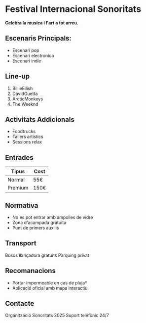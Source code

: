 # Festival Internacional Sonoritats

**Celebra la musica i l'art a tot arreu.**

## Escenaris Principals: 
- Escenari pop
- Escenari electronica
- Escenari indie

## Line-up
1) BillieEilish
2) DavidGuetta
3) ArcticMonkeys
4) The Weeknd

## Activitats Addicionals
- Foodtrucks
- Tallers artistics
- Sessions relax

## Entrades
|Tipus|Cost|
|---|---|
|Normal|55€|
|Premium|150€|

## Normativa
- No es pot entrar amb ampolles de vidre
- Zona d'acampada gratuïta
- Punt de primers auxilis

## Transport
Busos llançadora gratuïts
Pàrquing privat

## Recomanacions
- Portar impermeable en cas de pluja*
- Aplicació oficial amb mapa interactiu

## Contacte
Organització Sonoritats 2025
Suport telefònic 24/7

